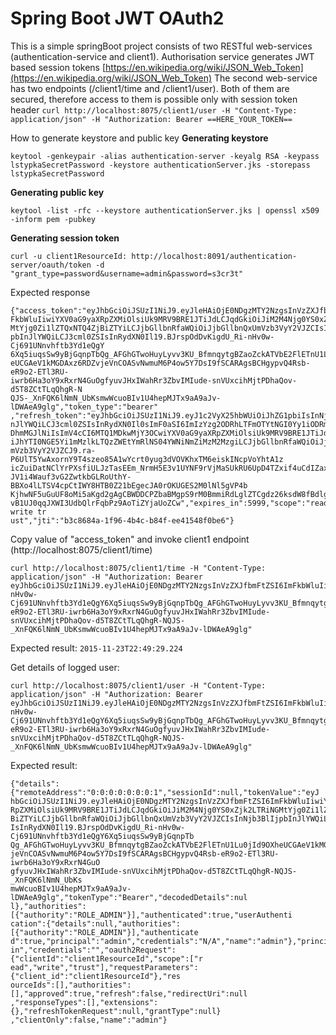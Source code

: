 # Spring Boot JWT OAuth2

This is a simple springBoot project consists of two RESTful web-services (authentication-service and client1).
Authorisation service generates JWT based session tokens  [https://en.wikipedia.org/wiki/JSON_Web_Token](https://en.wikipedia.org/wiki/JSON_Web_Token)
The second web-service has two endpoints (/client1/time and /client1/user). Both of them are secured, therefore access to them is possible only with session token header 
`curl http://localhost:8075/client1/user -H "Content-Type: application/json" -H "Authorization: Bearer ==HERE_YOUR_TOKEN==`

How to generate keystore and public key
__Generating keystore__

`keytool -genkeypair -alias authentication-server -keyalg RSA -keypass lstypkaSecretPassword -keystore authenticationServer.jks -storepass lstypkaSecretPassword`

__Generating public key__

`keytool -list -rfc --keystore authenticationServer.jks | openssl x509 -inform pem -pubkey`



__Generating session token__

`curl -u client1ResourceId: http://localhost:8091/authentication-server/oauth/token -d "grant_type=password&username=admin&password=s3cr3t"`

Expected response

```
{"access_token":"eyJhbGciOiJSUzI1NiJ9.eyJleHAiOjE0NDgzMTY2NzgsInVzZXJfbmFtZSI6Im
FkbWluIiwiYXV0aG9yaXRpZXMiOlsiUk9MRV9BRE1JTiJdLCJqdGkiOiJiM2M4Njg0YS0xZjk2LTRiNG
MtYjg0Zi1lZTQxNTQ4ZjBiZTYiLCJjbGllbnRfaWQiOiJjbGllbnQxUmVzb3VyY2VJZCIsInNjb3BlIj
pbInJlYWQiLCJ3cml0ZSIsInRydXN0Il19.BJrspOdDvKigdU_Ri-nHv0w-Cj691UNnvhftb3Yd1eQgY
6Xq5iuqsSw9yBjGqnpTbQg_AFGhGTwoHuyLyvv3KU_BfmnqytgBZaoZckATVbE2FlETnU1Lu0jId9OXh
eUCGAeV1kMGDAxz6RDZvjeVnCOASvNwmuM6P4ow5Y7DsI9fSCARAgsBCHgypvQ4Rsb-eR9o2-ETl3RU-
iwrb6Ha3oY9xRxrN4GuOgfyuvJHxIWahRr3ZbvIMIude-snVUxcihMjtPDhaQov-d5T8ZCtTLqQhgR-N
QJS-_XnFQK6lNmN_UbKsmwWcuoBIv1U4hepMJTx9aA9aJv-lDWAeA9glg","token_type":"bearer"
,"refresh_token":"eyJhbGciOiJSUzI1NiJ9.eyJ1c2VyX25hbWUiOiJhZG1pbiIsInNjb3BlIjpbI
nJlYWQiLCJ3cml0ZSIsInRydXN0Il0sImF0aSI6ImIzYzg2ODRhLTFmOTYtNGI0Yy1iODRmLWVlNDE1N
DhmMGJlNiIsImV4cCI6MTQ1MDkwMjY3OCwiYXV0aG9yaXRpZXMiOlsiUk9MRV9BRE1JTiJdLCJqdGkiO
iJhYTI0NGE5Yi1mMzlkLTQzZWEtYmRlNS04YWNiNmZiMzM2MzgiLCJjbGllbnRfaWQiOiJjbGllbnQxU
mVzb3VyY2VJZCJ9.ra-P6UlT5YwAxornY9T4szeo85A1wYcrt0yug3dVOVKhxTM6eiskINcpVoYhtA1z
icZuiDatNClYrPXsfiULJzTasEEm_NrmH5E3v1UYNF9rVjMaSUkRU6UpD4TZxif4uCdIZaxNr7wt_lLU
JV1i4Wauf3vG2ZwtkbGLRoUthY-BBXo4lLTSV4cpCtIWY8HTB0Z21bEgecJA0rOKUGES2M0lNl5gVP4b
KjhwNF5uGuUF8oMi5aKgd2gAgCBWDDCPZbaBMgpS9rM0BmmiRdLglZTCgdz26ksdW8fBdlgxGUYPqYK0
vB1UJ0qqJXWI3UdbQlrFqbPz9AoTiZYjaUoZCw","expires_in":5999,"scope":"read write tr
ust","jti":"b3c8684a-1f96-4b4c-b84f-ee41548f0be6"}
```

Copy value of "access_token" and invoke client1 endpoint (http://localhost:8075/client1/time)

```
curl http://localhost:8075/client1/time -H "Content-Type: application/json" -H "Authorization: Bearer eyJhbGciOiJSUzI1NiJ9.eyJleHAiOjE0NDgzMTY2NzgsInVzZXJfbmFtZSI6ImFkbWluIiwiYXV0aG9yaXRpZXMiOlsiUk9MRV9BRE1JTiJdLCJqdGkiOiJiM2M4Njg0YS0xZjk2LTRiNGMtYjg0Zi1lZTQxNTQ4ZjBiZTYiLCJjbGllbnRfaWQiOiJjbGllbnQxUmVzb3VyY2VJZCIsInNjb3BlIjpbInJlYWQiLCJ3cml0ZSIsInRydXN0Il19.BJrspOdDvKigdU_Ri-nHv0w-Cj691UNnvhftb3Yd1eQgY6Xq5iuqsSw9yBjGqnpTbQg_AFGhGTwoHuyLyvv3KU_BfmnqytgBZaoZckATVbE2FlETnU1Lu0jId9OXheUCGAeV1kMGDAxz6RDZvjeVnCOASvNwmuM6P4ow5Y7DsI9fSCARAgsBCHgypvQ4Rsb-eR9o2-ETl3RU-iwrb6Ha3oY9xRxrN4GuOgfyuvJHxIWahRr3ZbvIMIude-snVUxcihMjtPDhaQov-d5T8ZCtTLqQhgR-NQJS-_XnFQK6lNmN_UbKsmwWcuoBIv1U4hepMJTx9aA9aJv-lDWAeA9glg"
```

Expected result:
`2015-11-23T22:49:29.224`


Get details of logged user:

```
curl http://localhost:8075/client1/user -H "Content-Type: application/json" -H "Authorization: Bearer eyJhbGciOiJSUzI1NiJ9.eyJleHAiOjE0NDgzMTY2NzgsInVzZXJfbmFtZSI6ImFkbWluIiwiYXV0aG9yaXRpZXMiOlsiUk9MRV9BRE1JTiJdLCJqdGkiOiJiM2M4Njg0YS0xZjk2LTRiNGMtYjg0Zi1lZTQxNTQ4ZjBiZTYiLCJjbGllbnRfaWQiOiJjbGllbnQxUmVzb3VyY2VJZCIsInNjb3BlIjpbInJlYWQiLCJ3cml0ZSIsInRydXN0Il19.BJrspOdDvKigdU_Ri-nHv0w-Cj691UNnvhftb3Yd1eQgY6Xq5iuqsSw9yBjGqnpTbQg_AFGhGTwoHuyLyvv3KU_BfmnqytgBZaoZckATVbE2FlETnU1Lu0jId9OXheUCGAeV1kMGDAxz6RDZvjeVnCOASvNwmuM6P4ow5Y7DsI9fSCARAgsBCHgypvQ4Rsb-eR9o2-ETl3RU-iwrb6Ha3oY9xRxrN4GuOgfyuvJHxIWahRr3ZbvIMIude-snVUxcihMjtPDhaQov-d5T8ZCtTLqQhgR-NQJS-_XnFQK6lNmN_UbKsmwWcuoBIv1U4hepMJTx9aA9aJv-lDWAeA9glg" 
```

Expected result:

```
{"details":{"remoteAddress":"0:0:0:0:0:0:0:1","sessionId":null,"tokenValue":"eyJ
hbGciOiJSUzI1NiJ9.eyJleHAiOjE0NDgzMTY2NzgsInVzZXJfbmFtZSI6ImFkbWluIiwiYXV0aG9yaX
RpZXMiOlsiUk9MRV9BRE1JTiJdLCJqdGkiOiJiM2M4Njg0YS0xZjk2LTRiNGMtYjg0Zi1lZTQxNTQ4Zj
BiZTYiLCJjbGllbnRfaWQiOiJjbGllbnQxUmVzb3VyY2VJZCIsInNjb3BlIjpbInJlYWQiLCJ3cml0ZS
IsInRydXN0Il19.BJrspOdDvKigdU_Ri-nHv0w-Cj691UNnvhftb3Yd1eQgY6Xq5iuqsSw9yBjGqnpTb
Qg_AFGhGTwoHuyLyvv3KU_BfmnqytgBZaoZckATVbE2FlETnU1Lu0jId9OXheUCGAeV1kMGDAxz6RDZv
jeVnCOASvNwmuM6P4ow5Y7DsI9fSCARAgsBCHgypvQ4Rsb-eR9o2-ETl3RU-iwrb6Ha3oY9xRxrN4GuO
gfyuvJHxIWahRr3ZbvIMIude-snVUxcihMjtPDhaQov-d5T8ZCtTLqQhgR-NQJS-_XnFQK6lNmN_UbKs
mwWcuoBIv1U4hepMJTx9aA9aJv-lDWAeA9glg","tokenType":"Bearer","decodedDetails":nul
l},"authorities":[{"authority":"ROLE_ADMIN"}],"authenticated":true,"userAuthenti
cation":{"details":null,"authorities":[{"authority":"ROLE_ADMIN"}],"authenticate
d":true,"principal":"admin","credentials":"N/A","name":"admin"},"principal":"adm
in","credentials":"","oauth2Request":{"clientId":"client1ResourceId","scope":["r
ead","write","trust"],"requestParameters":{"client_id":"client1ResourceId"},"res
ourceIds":[],"authorities":[],"approved":true,"refresh":false,"redirectUri":null
,"responseTypes":[],"extensions":{},"refreshTokenRequest":null,"grantType":null}
,"clientOnly":false,"name":"admin"}
```
